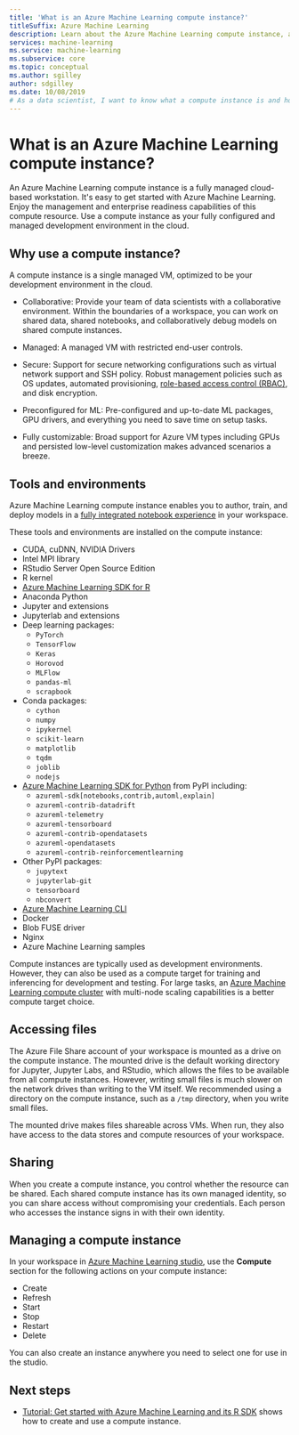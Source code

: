 ```yaml
---
title: 'What is an Azure Machine Learning compute instance?'
titleSuffix: Azure Machine Learning
description: Learn about the Azure Machine Learning compute instance, a fully managed cloud-based workstation. 
services: machine-learning
ms.service: machine-learning
ms.subservice: core
ms.topic: conceptual
ms.author: sgilley
author: sdgilley
ms.date: 10/08/2019
# As a data scientist, I want to know what a compute instance is and how to use it for Azure Machine Learning.
---
```


# What is an Azure Machine Learning compute instance?

An Azure Machine Learning compute instance is a fully managed cloud-based workstation.  It's easy to get started with Azure Machine Learning. Enjoy the management and enterprise readiness capabilities of this compute resource. Use a compute instance as your fully configured and managed development environment in the cloud.

## Why use a compute instance?

A compute instance is a single managed VM, optimized to be your development environment in the cloud.  

* Collaborative: Provide your team of data scientists with a collaborative environment. Within the boundaries of a workspace, you can work on shared data, shared notebooks, and collaboratively debug models on shared compute instances.

* Managed: A managed VM with restricted end-user controls.  

* Secure: Support for secure networking configurations such as virtual network support and SSH policy. Robust management policies such as OS updates, automated provisioning, [role-based access control (RBAC)](/azure/role-based-access-control/overview), and disk encryption.

* Preconfigured for ML:  Pre-configured and up-to-date ML packages, GPU drivers, and everything you need to save time on setup tasks.

* Fully customizable: Broad support for Azure VM types including GPUs and persisted low-level customization makes advanced scenarios a breeze.

## <a name="contents"></a>Tools and environments

Azure Machine Learning compute instance enables you to author, train, and deploy models in a [fully integrated notebook experience](tutorial-1st-experiment-R-set-up.md) in your workspace.

These tools and environments are installed on the compute instance:

* CUDA, cuDNN, NVIDIA Drivers
* Intel MPI library
* RStudio Server Open Source Edition
* R kernel
* [Azure Machine Learning SDK for R](https://azure.github.io/azureml-sdk-for-r/reference/index.html)
* Anaconda Python
* Jupyter and extensions
* Jupyterlab and extensions
* Deep learning packages:
    * `PyTorch`
    * `TensorFlow`
    * `Keras`
    * `Horovod`
    * `MLFlow`
    * `pandas-ml`
    * `scrapbook`
* Conda packages:
    * `cython`
    * `numpy`
    * `ipykernel`
    * `scikit-learn`
    * `matplotlib`
    * `tqdm`
    * `joblib`
    * `nodejs`
* [Azure Machine Learning SDK for Python](https://docs.microsoft.com/python/api/overview/azure/ml/intro?view=azure-ml-py) from PyPI including:
    * `azureml-sdk[notebooks,contrib,automl,explain]`
    * `azureml-contrib-datadrift`
    * `azureml-telemetry`
    * `azureml-tensorboard`
    * `azureml-contrib-opendatasets`
    * `azureml-opendatasets`
    * `azureml-contrib-reinforcementlearning`
* Other PyPI packages:
    * `jupytext`
    * `jupyterlab-git`
    * `tensorboard`
    * `nbconvert`
* [Azure Machine Learning CLI](https://docs.microsoft.com/azure/machine-learning/service/reference-azure-machine-learning-cli)
* Docker
* Blob FUSE driver
* Nginx
* Azure Machine Learning samples

Compute instances are typically used as development environments.  However, they can also be used as a compute target for training and inferencing for development and testing.  For large tasks, an [Azure Machine Learning compute cluster](how-to-set-up-training-targets.md#amlcompute) with multi-node scaling capabilities is a better compute target choice.

## Accessing files

The Azure File Share account of your workspace is mounted as a drive on the compute instance.  The mounted drive is the default working directory for Jupyter, Jupyter Labs, and RStudio, which allows the files to be available from all compute instances.  However, writing small files is  much slower on the network drives than writing to the VM itself.  We recommended using a directory on the compute instance, such as a `/tmp` directory, when you  write small files.

The mounted drive makes files  shareable across VMs. When run, they also have access to the data stores and compute resources of your workspace.

## Sharing

When you create a compute instance, you control whether the resource can be shared. Each shared compute instance has its own managed identity, so you can share access without compromising your credentials. Each person who accesses the instance signs in with their own identity.  

## Managing a compute instance

In your workspace in [Azure Machine Learning studio](https://ml.azure.com), use the **Compute** section for the following actions on your compute instance:
* Create
* Refresh
* Start
* Stop
* Restart
* Delete  

You can also create an instance anywhere you need to select one for use in the studio.


## Next steps
 * [Tutorial: Get started with Azure Machine Learning and its R SDK](tutorial-1st-experiment-R-set-up.md) shows how to create and use a compute instance.
